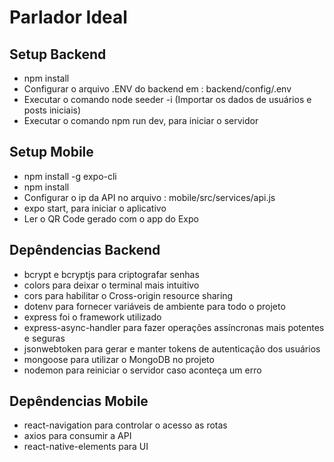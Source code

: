 # Parlador Ideal

##  **Setup Backend**
- npm install
- Configurar o arquivo .ENV do backend em : backend/config/.env
- Executar o comando node seeder -i (Importar os dados de usuários e posts iniciais)
- Executar o comando npm run dev, para iniciar o servidor

##  **Setup Mobile**
- npm install -g expo-cli
- npm install
- Configurar o ip da API no arquivo : mobile/src/services/api.js
- expo start, para iniciar o aplicativo
- Ler o QR Code gerado com o app do Expo

##  **Depêndencias Backend**
- bcrypt e bcryptjs para criptografar senhas
- colors para deixar o terminal mais intuitivo
- cors para habilitar o Cross-origin resource sharing
- dotenv para fornecer variáveis de ambiente para todo o projeto
- express foi o framework utilizado
- express-async-handler para fazer operações assíncronas mais potentes e seguras
- jsonwebtoken para gerar e manter tokens de autenticação dos usuários
- mongoose para utilizar o MongoDB no projeto
- nodemon para reiniciar o servidor caso aconteça um erro

##  **Depêndencias Mobile**
- react-navigation para controlar o acesso as rotas
- axios para consumir a API
- react-native-elements para UI

